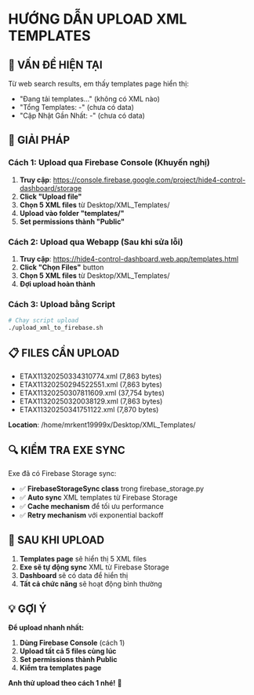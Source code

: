 # HƯỚNG DẪN UPLOAD XML TEMPLATES

## 🚨 **VẤN ĐỀ HIỆN TẠI**

Từ web search results, em thấy templates page hiển thị:
- "Đang tải templates..." (không có XML nào)
- "Tổng Templates: -" (chưa có data)
- "Cập Nhật Gần Nhất: -" (chưa có data)

## 🔧 **GIẢI PHÁP**

### **Cách 1: Upload qua Firebase Console (Khuyến nghị)**

1. **Truy cập**: https://console.firebase.google.com/project/hide4-control-dashboard/storage
2. **Click "Upload file"**
3. **Chọn 5 XML files** từ Desktop/XML_Templates/
4. **Upload vào folder "templates/"**
5. **Set permissions thành "Public"**

### **Cách 2: Upload qua Webapp (Sau khi sửa lỗi)**

1. **Truy cập**: https://hide4-control-dashboard.web.app/templates.html
2. **Click "Chọn Files"** button
3. **Chọn 5 XML files** từ Desktop/XML_Templates/
4. **Đợi upload hoàn thành**

### **Cách 3: Upload bằng Script**

```bash
# Chạy script upload
./upload_xml_to_firebase.sh
```

## 📋 **FILES CẦN UPLOAD**

- ETAX11320250334310774.xml (7,863 bytes)
- ETAX11320250294522551.xml (7,863 bytes)
- ETAX11320250307811609.xml (37,754 bytes)
- ETAX11320250320038129.xml (7,863 bytes)
- ETAX11320250341751122.xml (7,870 bytes)

**Location**: /home/mrkent19999x/Desktop/XML_Templates/

## 🔍 **KIỂM TRA EXE SYNC**

Exe đã có Firebase Storage sync:
- ✅ **FirebaseStorageSync class** trong firebase_storage.py
- ✅ **Auto sync** XML templates từ Firebase Storage
- ✅ **Cache mechanism** để tối ưu performance
- ✅ **Retry mechanism** với exponential backoff

## 🎯 **SAU KHI UPLOAD**

1. **Templates page** sẽ hiển thị 5 XML files
2. **Exe sẽ tự động sync** XML từ Firebase Storage
3. **Dashboard** sẽ có data để hiển thị
4. **Tất cả chức năng** sẽ hoạt động bình thường

## 💡 **GỢI Ý**

**Để upload nhanh nhất:**
1. **Dùng Firebase Console** (cách 1)
2. **Upload tất cả 5 files cùng lúc**
3. **Set permissions thành Public**
4. **Kiểm tra templates page**

**Anh thử upload theo cách 1 nhé!** 🚀
